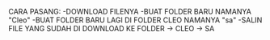 CARA PASANG:
-DOWNLOAD FILENYA
-BUAT FOLDER BARU NAMANYA "Cleo"
-BUAT FOLDER BARU LAGI DI FOLDER CLEO NAMANYA "sa"
-SALIN FILE YANG SUDAH DI DOWNLOAD KE FOLDER -> CLEO -> SA
